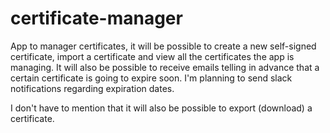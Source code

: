 # certificate-manager

App to manager certificates, it will be possible to create a new self-signed certificate, import a certificate and view all the certificates the app is managing.
It will also be possible to receive emails telling in advance that a certain certificate is going to expire soon. 
I'm planning to send slack notifications regarding expiration dates.

I don't have to mention that it will also be possible to export (download) a certificate. 
